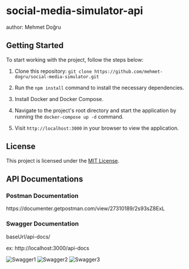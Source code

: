 # social-media-simulator-api

author: Mehmet Doğru

## Getting Started

To start working with the project, follow the steps below:

1. Clone this repository: `git clone https://github.com/mehmet-dogru/social-media-simulator.git`

2. Run the `npm install` command to install the necessary dependencies.

3. Install Docker and Docker Compose.

4. Navigate to the project's root directory and start the application by running the `docker-compose up -d` command.

5. Visit `http://localhost:3000` in your browser to view the application.

## License

This project is licensed under the [MIT License](LICENSE).

## API Documentations

<h3>Postman Documentation</h3>
<p>https://documenter.getpostman.com/view/27310189/2s93sZ8ExL</p>

<h3>Swagger Documentation</h3>
<p>baseUrl/api-docs/</p>
<p>ex: http://localhost:3000/api-docs</p>

<img src="https://res.cloudinary.com/dyncpv0jv/image/upload/v1686508887/social-media-api/posts/6480734caeffa3a8bd6fc5461686508885969_ksuys4.png" alt="Swagger1">

<img src="https://res.cloudinary.com/dyncpv0jv/image/upload/v1686508902/social-media-api/posts/6480734caeffa3a8bd6fc5461686508901201_nmqkx9.png" alt="Swagger2">

<img src="https://res.cloudinary.com/dyncpv0jv/image/upload/v1686508915/social-media-api/posts/6480734caeffa3a8bd6fc5461686508914409_vkb62s.png" alt="Swagger3">
